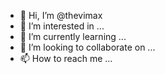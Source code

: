 - 👋 Hi, I’m @thevimax
- 👀 I’m interested in ...
- 🌱 I’m currently learning ...
- 💞️ I’m looking to collaborate on ...
- 📫 How to reach me ...

<!---
thevimax/thevimax is a ✨ special ✨ repository because its `README.md` (this file) appears on your GitHub profile.
You can click the Preview link to take a look at your changes.
--->
